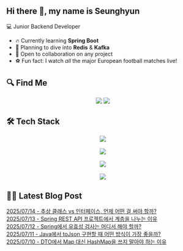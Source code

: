 

## Hi there 👋, my name is Seunghyun

💻 Junior Backend Developer

- 🔥 Currently learning **Spring Boot**
- 🌊 Planning to dive into **Redis** & **Kafka**
- 🤝 Open to collaboration on any project
- ⚽ Fun fact: I watch *all* the major European football matches live!

## 🔍 Find Me

<p align="center">
  <a href="https://cojoop.tistory.com"><img src="https://img.shields.io/badge/Tech Blog-000000?style=for-the-badge&logo=tistory&logoColor=white&link=https://winn-dev.tistory.com/"/></a>
  <a href="mailto:tmdgus8779@gmail.com"><img src="https://img.shields.io/badge/Gmail-d14836?style=for-the-badge&logo=Gmail&logoColor=white&link=mailto:tmdgus8779@gmail.com"/></a>
</p>

## 🛠️ Tech Stack

<div align="center">
  <img src="https://go-skill-icons.vercel.app/api/icons?i=html,css,bootstrap,js,jquery" />
</div>
&nbsp;
<div align="center">
  <img src="https://go-skill-icons.vercel.app/api/icons?i=py,java,flask,spring,mysql,oracle" />
</div>
&nbsp;
<div align="center">
  <img src="https://skillicons.dev/icons?i=docker,git,github,ubuntu" />
</div>
&nbsp;
<div align="center">
  <img src="https://go-skill-icons.vercel.app/api/icons?i=dbeaver,eclipse,idea,vscode,vim,postman" />
</div>

## ✍🏻 Latest Blog Post

[2025/07/14 - 추상 클래스 vs 인터페이스, 언제 어떤 걸 써야 할까?](https://cojoop.tistory.com/entry/%EC%B6%94%EC%83%81-%ED%81%B4%EB%9E%98%EC%8A%A4-vs-%EC%9D%B8%ED%84%B0%ED%8E%98%EC%9D%B4%EC%8A%A4-%EC%96%B8%EC%A0%9C-%EC%96%B4%EB%96%A4-%EA%B1%B8-%EC%8D%A8%EC%95%BC-%ED%95%A0%EA%B9%8C) <br/>
[2025/07/13 - Spring REST API 프로젝트에서 계층을 나누는 이유](https://cojoop.tistory.com/entry/Spring-REST-API-%ED%94%84%EB%A1%9C%EC%A0%9D%ED%8A%B8%EC%97%90%EC%84%9C-%EA%B3%84%EC%B8%B5%EC%9D%84-%EB%82%98%EB%88%84%EB%8A%94-%EC%9D%B4%EC%9C%A0) <br/>
[2025/07/12 - Spring에서 유효성 검사는 어디서 해야 할까?](https://cojoop.tistory.com/entry/Spring%EC%97%90%EC%84%9C-%EC%9C%A0%ED%9A%A8%EC%84%B1-%EA%B2%80%EC%82%AC%EB%8A%94-%EC%96%B4%EB%94%94%EC%84%9C-%ED%95%B4%EC%95%BC-%ED%95%A0%EA%B9%8C) <br/>
[2025/07/11 - Java에서 toJson 구현할 때 어떤 방식이 가장 좋을까?](https://cojoop.tistory.com/entry/Java%EC%97%90%EC%84%9C-toJson-%EA%B5%AC%ED%98%84%ED%95%A0-%EB%95%8C-%EC%96%B4%EB%96%A4-%EB%B0%A9%EC%8B%9D%EC%9D%B4-%EA%B0%80%EC%9E%A5-%EC%A2%8B%EC%9D%84%EA%B9%8C) <br/>
[2025/07/10 - DTO에서 Map 대신 HashMap을 쓰지 말아야 하는 이유](https://cojoop.tistory.com/entry/DTO%EC%97%90%EC%84%9C-Map-%EB%8C%80%EC%8B%A0-HashMap%EC%9D%84-%EC%93%B0%EC%A7%80-%EB%A7%90%EC%95%84%EC%95%BC-%ED%95%98%EB%8A%94-%EC%9D%B4%EC%9C%A0) <br/>
